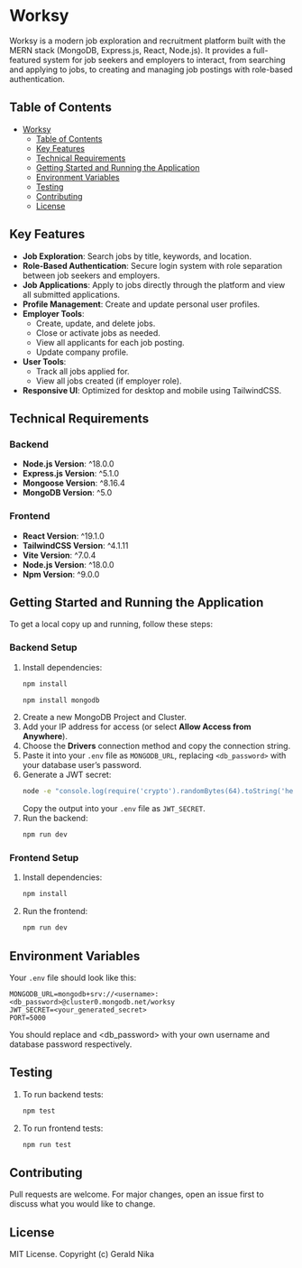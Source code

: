 # Worksy

Worksy is a modern job exploration and recruitment platform built with the MERN stack (MongoDB, Express.js, React, Node.js). It provides a full-featured system for job seekers and employers to interact, from searching and applying to jobs, to creating and managing job postings with role-based authentication.

## Table of Contents
- [Worksy](#worksy)
  - [Table of Contents](#table-of-contents)
  - [Key Features](#key-features)
  - [Technical Requirements](#technical-requirements)
  - [Getting Started and Running the Application](#getting-started-and-running-the-application)
  - [Environment Variables](#environment-variables)
  - [Testing](#testing)
  - [Contributing](#contributing)
  - [License](#license)

## Key Features
- **Job Exploration**: Search jobs by title, keywords, and location.
- **Role-Based Authentication**: Secure login system with role separation between job seekers and employers.
- **Job Applications**: Apply to jobs directly through the platform and view all submitted applications.
- **Profile Management**: Create and update personal user profiles.
- **Employer Tools**:
  - Create, update, and delete jobs.
  - Close or activate jobs as needed.
  - View all applicants for each job posting.
  - Update company profile.
- **User Tools**:
  - Track all jobs applied for.
  - View all jobs created (if employer role).
- **Responsive UI**: Optimized for desktop and mobile using TailwindCSS.

## Technical Requirements
### Backend
- **Node.js Version**: ^18.0.0  
- **Express.js Version**: ^5.1.0  
- **Mongoose Version**: ^8.16.4  
- **MongoDB Version**: ^5.0  

### Frontend
- **React Version**: ^19.1.0  
- **TailwindCSS Version**: ^4.1.11  
- **Vite Version**: ^7.0.4  
- **Node.js Version**: ^18.0.0  
- **Npm Version**: ^9.0.0  

## Getting Started and Running the Application
To get a local copy up and running, follow these steps:

### Backend Setup
1. Install dependencies:
   ```bash
   npm install
   ```
   ```bash
   npm install mongodb
   ```
2. Create a new MongoDB Project and Cluster.
3. Add your IP address for access (or select **Allow Access from Anywhere**).
4. Choose the **Drivers** connection method and copy the connection string.
5. Paste it into your `.env` file as `MONGODB_URL`, replacing `<db_password>` with your database user’s password.
6. Generate a JWT secret:
   ```bash
   node -e "console.log(require('crypto').randomBytes(64).toString('hex'))"
   ```
   Copy the output into your `.env` file as `JWT_SECRET`.
7. Run the backend:
   ```bash
   npm run dev
   ```

### Frontend Setup
1. Install dependencies:
   ```bash
   npm install
   ```
2. Run the frontend:
   ```bash
   npm run dev
   ```

## Environment Variables
Your `.env` file should look like this:
```env
MONGODB_URL=mongodb+srv://<username>:<db_password>@cluster0.mongodb.net/worksy
JWT_SECRET=<your_generated_secret>
PORT=5000
```
You should replace <username> and <db_password> with your own username and database password respectively.

## Testing
1. To run backend tests:
   ```bash
   npm test
   ```
2. To run frontend tests:
   ```bash
   npm run test
   ```

## Contributing
Pull requests are welcome. For major changes, open an issue first to discuss what you would like to change.

## License
MIT License. Copyright (c) Gerald Nika
